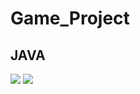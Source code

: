 Game_Project
=============
JAVA
-------------


<img src="https://capsule-render.vercel.app/api?type=waving&color=BDBDC8&height=150&section=header&text=JAVA_GAME_PROJECT&fontSize=50" />
<img src="https://capsule-render.vercel.app/api?type=waving&color=BDBDC8&height=150&section=footer" />
